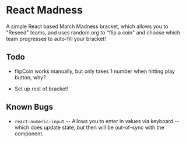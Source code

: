 # React Madness

A simple React based March Madness bracket, which allows you to "Reseed" teams, and uses random.org to "flip a coin" and choose which team progresses to auto-fill your bracket!

## Todo

- flipCoin works manually, but only takes 1 number when hitting play button, why?

- Set up rest of bracket!

## Known Bugs

- `react-numeric-input` -- Allows you to enter in values via keyboard -- which does update state, but then will be out-of-sync with the component.

